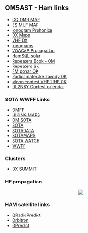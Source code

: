 ## OM5AST - Ham links

- [CQ DMR MAP](http://www.cqdmrmap.com/)
- [ES MUF MAP](http://mmmonvhf.de/mufmap.php)
- [Ionogram Pruhonice](http://digisonda.ufa.cas.cz/latestFrames.htm)
- [DX Maps](http://www.dxmaps.com/spots/mapg.php?Lan=&Frec=&ML=&Map=NA&HF=&DXC=ING2&GL=)
- [VHF DX](http://www.vhfdx.de/iono.htm)
- [Ionograms](http://www.g0lfp.com/ionograms/index.php)
- [VOACAP Propagation](http://www.voacap.com/area/index.html)
- [HamSQL solar](http://www.hamqsl.com/solar.html)
- [Repeaters Book - OM](https://www.repeaterbook.com/row_repeaters/index.php?state_id=SK)
- [Repeaters SK](https://sites.google.com/site/prevadzace/)
- [FM pohar OK](http://fmpohar.nagano.cz/prop.php)
- [Radioamaterske zavody OK](http://www.ok1pmp.eu/radioamaterske-zavody/)
- [Moon contest VHF/UHF OK](http://ok2vbz.waypoint.cz/mc/podminky/)
- [DL2NBY Contest calendar](https://sites.google.com/site/dl2nbycontestcalendar/)

### SOTA WWFF Links ###
- [OMFF](http://omff.wz.sk/)
- [HIKING MAPS](https://mapy.hiking.sk/)
- [OM SOTA](http://sota.telesweb.sk/)
- [SOTA](http://sota.org.uk/)
- [SOTADATA](http://sotadata.org.uk/)
- [SOTAMAPS](http://www.sotamaps.org)
- [SOTA WATCH](http://www.sotawatch.org/)
- [WWFF](http://wwff.co/)

### Clusters ###
- [DX SUMMIT](http://dxsummit.fi)

### HF propagation ###
<center>
<a href="http://www.hamqsl.com/solar.html" title="Click to add Solar-Terrestrial Data to your website!"><img src="http://www.hamqsl.com/solar101vhf.php"></a>
</center>

### HAM satellite links ###
- [QRadioPredict](http://qradiopredict.sourceforge.net/)
- [Orbitron](http://www.stoff.pl/)
- [GPredict](http://gpredict.oz9aec.net/)

